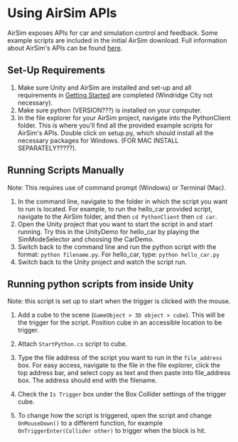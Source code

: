 # Using AirSim APIs
AirSim exposes APIs for car and simulation control and feedback. Some example scripts are included in the initial AirSim download. Full information about AirSim's APIs can be found [here](https://github.com/Microsoft/AirSim/blob/master/docs/apis.md).

## Set-Up Requirements

1. Make sure Unity and AirSim are installed and set-up and all requirements in [Getting Started](https://github.com/p-misner/VirtualRealityDrivingSim/blob/master/README.md) are completed (Windridge City not necessary).
2. Make sure python (VERSION???) is installed on your computer. 
3. In the file explorer for your AirSim project, navigate into the PythonClient folder. This is where you'll find all the provided example scripts for AirSim's APIs. Double click on setup.py, which should install all the necessary packages for Windows. (FOR MAC INSTALL SEPARATELY?????).

## Running Scripts Manually
Note: This requires use of command prompt (Windows) or Terminal (Mac).

1. In the command line, navigate to the folder in which the script you want to run is located. For example, to run the hello_car provided script, navigate to the AirSim folder, and then `cd PythonClient` then `cd car`.
2. Open the Unity project that you want to start the script in and start running. Try this in the UnityDemo for hello_car by playing the SimModeSelector and choosing the CarDemo. 
3. Switch back to the command line and run the python script with the format: `python filename.py`. For hello_car, type: `python hello_car.py`
4. Switch back to the Unity project and watch the script run. 


## Running python scripts from inside Unity
Note: this script is set up to start when the trigger is clicked with the mouse. 

1. Add a cube to the scene (`GameObject > 3D object > cube`). This will be the trigger for the script. Position cube in an accessible location to be trigger.

2. Attach `StartPython.cs` script to cube. 

3. Type the file address of the script you want to run in the `file_address` box. For easy access, navigate to the file in the file explorer, click the top address bar, and select copy as text and then paste into file_address box. The address should end with the filename.

4. Check the `Is Trigger` box under the Box Collider settings of the trigger cube.

5. To change how the script is triggered, open the script and change `OnMouseDown()` to a different function, for example ` OnTriggerEnter(Collider other)` to trigger when the block is hit. 

 


